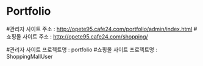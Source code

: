 # Portfolio

#관리자 사이트 주소 : http://opete95.cafe24.com/portfolio/admin/index.html
#쇼핑몰 사이트 주소 : http://opete95.cafe24.com/shopping/

#관리자 사이트 프로젝트명 : portfolio
#쇼핑몰 사이트 프로젝트명 : ShoppingMallUser
